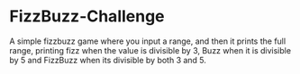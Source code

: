 # FizzBuzz-Challenge
A simple fizzbuzz game where you input a range, and then it prints the full range, printing fizz when the value is divisible by 3, Buzz when it is divisible by 5 and FizzBuzz when its divisible by both 3 and 5.
